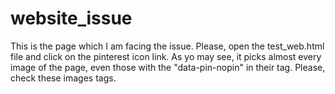 # website_issue
This is the page which I am facing the issue. Please, open the test_web.html file and click on the pinterest icon link. As yo may see, it picks almost every image of the page, even those with the "data-pin-nopin"  in their tag. Please, check these images tags.

